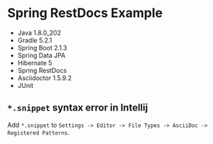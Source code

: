  # Spring RestDocs Example 

- Java 1.8.0_202
- Gradle 5.2.1
- Spring Boot 2.1.3
- Spring Data JPA
- Hibernate 5
- Spring RestDocs
- Asciidoctor 1.5.9.2
- JUnit

## `*.snippet` syntax error in Intellij

Add `*.snippet` to `Settings -> Editor -> File Types -> AsciiDoc -> Registered Patterns`. 
